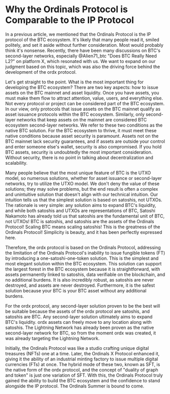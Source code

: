 Why the Ordinals Protocol is Comparable to the IP Protocol
====

In a previous article, we mentioned that the Ordinals Protocol is the IP protocol of the BTC ecosystem. It's likely that many people read it, smiled politely, and set it aside without further consideration. Most would probably think it's nonsense. Recently, there have been many discussions on BTC's second-layer networks, especially @Alien71_btc  "Does BTC Really Need L2?" on platform X, which resonated with us. We want to expand on our judgment based on this topic, which was also the driving force behind the development of the ordx protocol.

Let's get straight to the point. What is the most important thing for developing the BTC ecosystem? There are two key aspects: how to issue assets on the BTC mainnet and asset liquidity. Once you have assets, you must make them flow to attract attention, value, users, and everything else. Not every protocol or project can be considered part of the BTC ecosystem. In our view, only protocols that issue assets on the BTC mainnet qualify as asset issuance protocols within the BTC ecosystem. Similarly, only second-layer networks that keep assets on the mainnet are considered BTC ecosystem second-layer networks. We refer to these two conditions as the native BTC solution. For the BTC ecosystem to thrive, it must meet these native conditions because asset security is paramount. Assets not on the BTC mainnet lack security guarantees, and if assets are outside your control and enter someone else's wallet, security is also compromised. If you hold BTC assets, security is undoubtedly the most important consideration. Without security, there is no point in talking about decentralization and scalability.

Many people believe that the most unique feature of BTC is the UTXO model, so numerous solutions, whether for asset issuance or second-layer networks, try to utilize the UTXO model. We don't deny the value of these solutions; they may solve problems, but the end result is often a complex and unintuitive solution that doesn't align with our technical intuition. Our intuition tells us that the simplest solution is based on satoshis, not UTXOs. The rationale is very simple: any solution aims to expand BTC's liquidity, and while both satoshis and UTXOs are representations of BTC, Satoshi Nakamoto has already told us that satoshis are the fundamental unit of BTC, not UTXOs! BTC is satoshis, and satoshis are the assets of the Ordinals Protocol! Scaling BTC means scaling satoshis! This is the greatness of the Ordinals Protocol! Simplicity is beauty, and it has been perfectly expressed here.

Therefore, the ordx protocol is based on the Ordinals Protocol, addressing the limitation of the Ordinals Protocol's inability to issue fungible tokens (FT) by introducing a one-satoshi-one-token solution. This is the simplest and most elegant solution within the BTC ecosystem. This solution can support the largest forest in the BTC ecosystem because it is straightforward, with assets permanently linked to satoshis, data verifiable on the blockchain, and no additional burdens. It is also incredibly robust, as satoshis are never destroyed, and assets are never destroyed. Furthermore, it is the safest solution because your BTC is your BTC asset without any additional burdens.

For the ordx protocol, any second-layer solution proven to be the best will be suitable because the assets of the ordx protocol are satoshis, and satoshis are BTC. Any second-layer solution ultimately aims to expand BTC's liquidity. ordx assets can freely move to any location along with satoshis. The Lightning Network has already been proven as the native second-layer network for BTC, so from the moment ordx was created, it was already targeting the Lightning Network.

Initially, the Ordinals Protocol was like a studio crafting unique digital treasures (NFTs) one at a time. Later, the Ordinals X Protocol enhanced it, giving it the ability of an industrial minting factory to issue multiple digital currencies (FTs) at once. The hybrid mode of these two, known as SFT, is the native form of the ordx protocol, and the concept of "duality of graph and token" is just one variation of SFT. With this, the Ordinals Protocol truly gained the ability to build the BTC ecosystem and the confidence to stand alongside the IP protocol. The Ordinals Summer is bound to come.